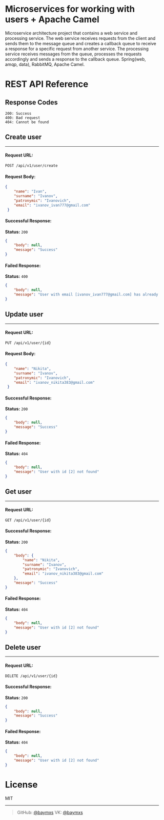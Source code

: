 # Microservices for working with users + Apache Camel
Microservice architecture project that contains a web service and processing service. The web service receives requests from the client and sends them to the message queue and creates a callback queue to receive a response for a specific request from another service. The processing service receives messages from the queue, processes the requests accordingly and sends a response to the callback queue.
Spring(web, amqp, data), RabbitMQ, Apache Camel.
# REST API Reference
## Response Codes

```
200: Success
400: Bad request
404: Cannot be found
```
## Create user
---
#### Request URL:
`POST /api/v1/user/create`
#### Request Body:

```json
{
    "name": "Ivan",
    "surname": "Ivanov", 
    "patronymic": "Ivanovich", 
    "email": "ivanov_ivan777@gmail.com"
 }
```
#### Successful Response:
**Status:** `200`
```json
{
    "body": null,
    "message": "Success"
}
```
#### Failed Response:
**Status:** `400`
```json
{
    "body": null,
    "message": "User with email [ivanov_ivan777@gmail.com] has already been created"
}
```

## Update user
---
#### Request URL:
`PUT /api/v1/user/{id}`
#### Request Body:

```json
{
    "name": "Nikita",
    "surname": "Ivanov", 
    "patronymic": "Ivanovich", 
    "email": "ivanov_nikita383@gmail.com"
 }
```
#### Successful Response:
**Status:** `200`
```json
{
    "body": null,
    "message": "Success"
}
```
#### Failed Response:
**Status:** `404`
```json
{
    "body": null,
    "message": "User with id [2] not found"
}
```

## Get user
---
#### Request URL:
`GET /api/v1/user/{id}`

#### Successful Response:
**Status:** `200`
```json
{
    "body": {
        "name": "Nikita",
        "surname": "Ivanov", 
        "patronymic": "Ivanovich", 
        "email": "ivanov_nikita383@gmail.com"
    },
    "message": "Success"
}
```
#### Failed Response:
**Status:** `404`
```json
{
    "body": null,
    "message": "User with id [2] not found"
}
```

## Delete user
---
#### Request URL:
`DELETE /api/v1/user/{id}`

#### Successful Response:
**Status:** `200`
```json
{
    "body": null,
    "message": "Success"
}
```
#### Failed Response:
**Status:** `404`
```json
{
    "body": null,
    "message": "User with id [2] not found"
}
```

# License
MIT

----
> GitHub: [@baymxs](https://github.com/Baymxs) 
> VK: [@baymxs](https://vk.com/baymxs)
